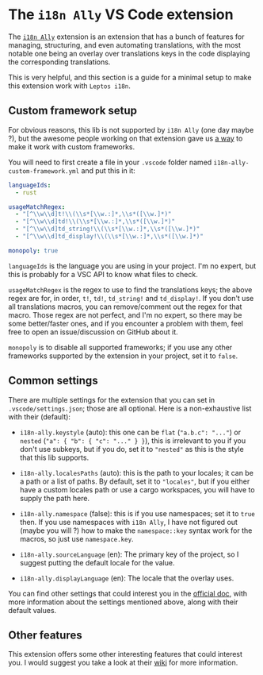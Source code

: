 # The `i18n Ally` VS Code extension

The [`i18n Ally`](https://marketplace.visualstudio.com/items?itemName=lokalise.i18n-ally) extension is an extension
that has a bunch of features for managing, structuring, and even automating translations, with the most notable one being an overlay over translations keys
in the code displaying the corresponding translations.

This is very helpful, and this section is a guide for a minimal setup to make this extension work with `Leptos i18n`.

## Custom framework setup

For obvious reasons, this lib is not supported by `i18n Ally` (one day maybe ?), but the awesome people working on that extension
gave us [a way](https://github.com/lokalise/i18n-ally/wiki/Custom-Framework) to make it work with custom frameworks.

You will need to first create a file in your `.vscode` folder named `i18n-ally-custom-framework.yml` and put this in it:

```yaml
languageIds:
  - rust

usageMatchRegex:
  - "[^\\w\\d]t!\\(\\s*[\\w.:]*,\\s*([\\w.]*)"
  - "[^\\w\\d]td!\\(\\s*[\\w.:]*,\\s*([\\w.]*)"
  - "[^\\w\\d]td_string!\\(\\s*[\\w.:]*,\\s*([\\w.]*)"
  - "[^\\w\\d]td_display!\\(\\s*[\\w.:]*,\\s*([\\w.]*)"

monopoly: true
```

`languageIds` is the language you are using in your project. I'm no expert, but this is probably for a VSC API to know what files to check.

`usageMatchRegex` is the regex to use to find the translations keys; the above regex are for, in order, `t!`, `td!`, `td_string!` and `td_display!`. If you don't use all translations macros, you can remove/comment out the regex for that macro. Those regex are not perfect, and I'm no expert, so there may be some better/faster ones, and if you encounter a problem with them, feel free to open an issue/discussion on GitHub about it.

`monopoly` is to disable all supported frameworks; if you use any other frameworks supported by the extension in your project, set it to `false`.

## Common settings

There are multiple settings for the extension that you can set in `.vscode/settings.json`; those are all optional. Here is a non-exhaustive list with their (default):

- `i18n-ally.keystyle` (auto): this one can be `flat` (`"a.b.c": "..."`) or `nested` (`"a": { "b": { "c": "..." } }`), this is irrelevant to you if you don't use subkeys, but if you do, set it to `"nested"` as this is the style that this lib supports.

- `i18n-ally.localesPaths` (auto): this is the path to your locales; it can be a path or a list of paths. By default, set it to `"locales"`, but if you either have a custom locales path or use a cargo workspaces, you will have to supply the path here.

- `i18n-ally.namespace` (false): this is if you use namespaces; set it to `true` then. If you use namespaces with `i18n Ally`, I have not figured out (maybe you will ?) how to make the `namespace::key` syntax work for the macros, so just use `namespace.key`.

- `i18n-ally.sourceLanguage` (en): The primary key of the project, so I suggest putting the default locale for the value.

- `i18n-ally.displayLanguage` (en): The locale that the overlay uses.

You can find other settings that could interest you in the [official doc](https://github.com/lokalise/i18n-ally/wiki/Configurations), with more information about the settings mentioned above, along with their default values.

## Other features

This extension offers some other interesting features that could interest you. I would suggest you take a look at their [wiki](https://github.com/lokalise/i18n-ally/wiki) for more information.

